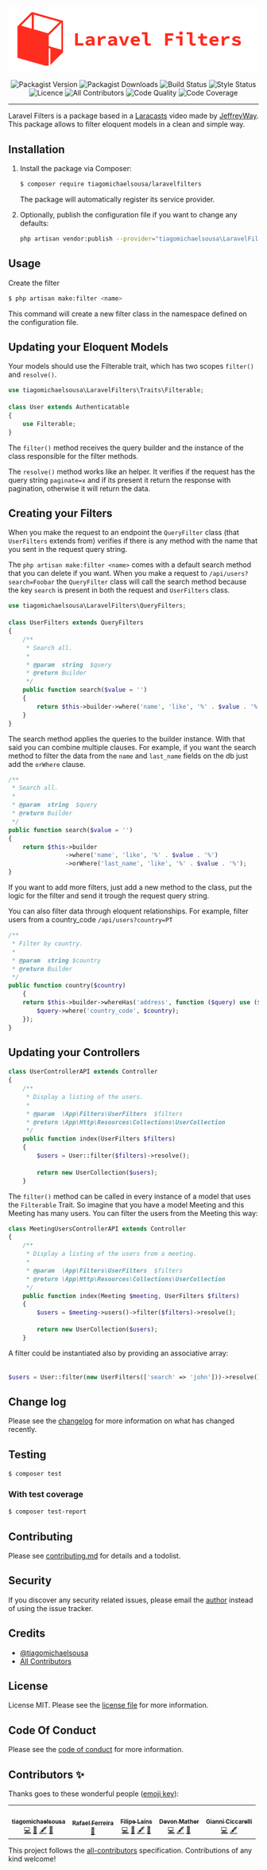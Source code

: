 <p align="center">
    <img src="./docs/logo.png" alt="Laravel Filters">
</p>

<p align="center">
    <img src="https://img.shields.io/packagist/v/tiagomichaelsousa/laravelfilters.svg?style=flat-square" alt="Packagist Version">
    <img src="https://img.shields.io/packagist/dt/tiagomichaelsousa/laravelfilters.svg?style=flat-square" alt="Packagist Downloads">
    <img src="https://img.shields.io/travis/tiagomichaelsousa/laravelfilters/master.svg?style=flat-square" alt="Build Status">
    <img src="https://github.styleci.io/repos/240133579/shield" alt="Style Status">
    <img src="https://poser.pugx.org/tiagomichaelsousa/laravelfilters/license?format=flat-square" alt="Licence">
    <img src="https://img.shields.io/badge/all_contributors-1-orange.svg?style=flat-square" alt="All Contributors">
    <img src="https://api.codacy.com/project/badge/Grade/162ae95848474ee7930c9496da21d078" alt="Code Quality">
    <img src="https://api.codacy.com/project/badge/Coverage/162ae95848474ee7930c9496da21d078" alt="Code Coverage">
</p>

---

Laravel Filters is a package based in a [Laracasts](https://laracasts.com/) video made by [JeffreyWay](https://github.com/JeffreyWay).
This package allows to filter eloquent models in a clean and simple way.

## Installation

1. Install the package via Composer:

   ```sh
   $ composer require tiagomichaelsousa/laravelfilters
   ```

   The package will automatically register its service provider.

2. Optionally, publish the configuration file if you want to change any defaults:

   ```sh
   php artisan vendor:publish --provider="tiagomichaelsousa\LaravelFilters\LaravelFiltersServiceProvider" --tag="config"
   ```

## Usage

Create the filter

```bash
$ php artisan make:filter <name>
```

This command will create a new filter class in the namespace defined on the configuration file.

## Updating your Eloquent Models

Your models should use the Filterable trait, which has two scopes `filter()` and `resolve()`.

```php
use tiagomichaelsousa\LaravelFilters\Traits\Filterable;

class User extends Authenticatable
{
    use Filterable;
}
```

The `filter()` method receives the query builder and the instance of the class responsible for the filter methods.

The `resolve()` method works like an helper. It verifies if the request has the query string `paginate=x` and if its present it return the response with pagination, otherwise it will return the data.

## Creating your Filters

When you make the request to an endpoint the `QueryFilter` class (that `UserFilters` extends from) verifies if there is any method with the name that you sent in the request query string.

The `php artisan make:filter <name>` comes with a default search method that you can delete if you want. When you make a request to `/api/users?search=Foobar` the `QueryFilter` class will call the search method because the key `search` is present in both the request and `UserFilters` class.

```php
use tiagomichaelsousa\LaravelFilters\QueryFilters;

class UserFilters extends QueryFilters
{
    /**
     * Search all.
     *
     * @param  string  $query
     * @return Builder
     */
    public function search($value = '')
    {
        return $this->builder->where('name', 'like', '%' . $value . '%');
    }
}
```

The search method applies the queries to the builder instance. With that said you can combine multiple clauses. For example, if you want the search method to filter the data from the `name` and `last_name` fields on the db just add the `orWhere` clause.

```php
/**
 * Search all.
 *
 * @param  string  $query
 * @return Builder
 */
public function search($value = '')
{
    return $this->builder
                ->where('name', 'like', '%' . $value . '%')
                ->orWhere('last_name', 'like', '%' . $value . '%');
}
```

If you want to add more filters, just add a new method to the class, put the logic for the filter and send it trough the request query string.

You can also filter data through eloquent relationships. For example, filter users from a country_code `/api/users?country=PT`

```php
/**
 * Filter by country.
 *
 * @param  string $country
 * @return Builder
 */
public function country($country)
    {
    return $this->builder->whereHas('address', function ($query) use ($country) {
        $query->where('country_code', $country);
    });
}
```

## Updating your Controllers

```php
class UserControllerAPI extends Controller
{
    /**
     * Display a listing of the users.
     *
     * @param  \App\Filters\UserFilters  $filters
     * @return \App\Http\Resources\Collections\UserCollection
     */
    public function index(UserFilters $filters)
    {
        $users = User::filter($filters)->resolve();

        return new UserCollection($users);
    }
```

The `filter()` method can be called in every instance of a model that uses the `Filterable` Trait. So imagine that you have a model Meeting and this Meeting has many users. You can filter the users from the Meeting this way:

```php
class MeetingUsersControllerAPI extends Controller
{
    /**
     * Display a listing of the users from a meeting.
     *
     * @param  \App\Filters\UserFilters  $filters
     * @return \App\Http\Resources\Collections\UserCollection
     */
    public function index(Meeting $meeting, UserFilters $filters)
    {
        $users = $meeting->users()->filter($filters)->resolve();

        return new UserCollection($users);
    }
```

A filter could be instantiated also by providing an associative array:

```php

$users = User::filter(new UserFilters(['search' => 'john']))->resolve();

```

## Change log

Please see the [changelog](changelog.md) for more information on what has changed recently.

## Testing

```bash
$ composer test
```

### With test coverage

```bash
$ composer test-report
```

## Contributing

Please see [contributing.md](contributing.md) for details and a todolist.

## Security

If you discover any security related issues, please email the [author](mailto:tiagomichaelsousa@gmail.com) instead of using the issue tracker.

## Credits

- [@tiagomichaelsousa][link-author]
- [All Contributors][link-contributors]

## License

License MIT. Please see the [license file](license.md) for more information.

## Code Of Conduct

Please see the [code of conduct](code_of_conduct.md) for more information.

[ico-version]: https://img.shields.io/packagist/v/tiagomichaelsousa/laravelfilters.svg?style=flat-square
[ico-downloads]: https://img.shields.io/packagist/dt/tiagomichaelsousa/laravelfilters.svg?style=flat-square
[ico-travis]: https://img.shields.io/travis/tiagomichaelsousa/laravelfilters/master.svg?style=flat-square
[ico-styleci]: https://github.styleci.io/repos/240133579/shield
[link-packagist]: https://packagist.org/packages/tiagomichaelsousa/laravelfilters
[link-downloads]: https://packagist.org/packages/tiagomichaelsousa/laravelfilters
[link-travis]: https://travis-ci.org/tiagomichaelsousa/laravelfilters
[link-styleci]: https://styleci.io/repos/240133579
[link-author]: https://github.com/tiagomichaelsousa
[link-contributors]: ../../contributors

## Contributors ✨

Thanks goes to these wonderful people ([emoji key](https://allcontributors.org/docs/en/emoji-key)):

<!-- ALL-CONTRIBUTORS-LIST:START - Do not remove or modify this section -->
<!-- prettier-ignore-start -->
<!-- markdownlint-disable -->
<table>
  <tr>
    <td align="center"><a href="https://github.com/tiagomichaelsousa"><img src="https://avatars1.githubusercontent.com/u/28356381?v=4?s=100" width="100px;" alt=""/><br /><sub><b>tiagomichaelsousa</b></sub></a><br /><a href="https://github.com/tiagomichaelsousa/LaravelFilters/commits?author=tiagomichaelsousa" title="Code">💻</a> <a href="https://github.com/tiagomichaelsousa/LaravelFilters/commits?author=tiagomichaelsousa" title="Documentation">📖</a> <a href="#content-tiagomichaelsousa" title="Content">🖋</a> <a href="https://github.com/tiagomichaelsousa/LaravelFilters/pulls?q=is%3Apr+reviewed-by%3Atiagomichaelsousa" title="Reviewed Pull Requests">👀</a></td>
    <td align="center"><a href="http://www.xgeeks.io"><img src="https://avatars1.githubusercontent.com/u/15105462?v=4?s=100" width="100px;" alt=""/><br /><sub><b>Rafael Ferreira</b></sub></a><br /><a href="https://github.com/tiagomichaelsousa/LaravelFilters/commits?author=RafaelFerreiraTVD" title="Documentation">📖</a></td>
    <td align="center"><a href="https://twitter.com/MissingClara"><img src="https://avatars0.githubusercontent.com/u/11718923?v=4?s=100" width="100px;" alt=""/><br /><sub><b>Filipe Laíns</b></sub></a><br /><a href="https://github.com/tiagomichaelsousa/LaravelFilters/commits?author=FFY00" title="Code">💻</a> <a href="https://github.com/tiagomichaelsousa/LaravelFilters/commits?author=FFY00" title="Documentation">📖</a> <a href="#content-FFY00" title="Content">🖋</a> <a href="https://github.com/tiagomichaelsousa/LaravelFilters/pulls?q=is%3Apr+reviewed-by%3AFFY00" title="Reviewed Pull Requests">👀</a></td>
    <td align="center"><a href="http://devonmather.xyz"><img src="https://avatars0.githubusercontent.com/u/3239389?v=4?s=100" width="100px;" alt=""/><br /><sub><b>Devon Mather</b></sub></a><br /><a href="https://github.com/tiagomichaelsousa/LaravelFilters/commits?author=devonmather" title="Code">💻</a> <a href="#content-devonmather" title="Content">🖋</a> <a href="https://github.com/tiagomichaelsousa/LaravelFilters/pulls?q=is%3Apr+reviewed-by%3Adevonmather" title="Reviewed Pull Requests">👀</a></td>
    <td align="center"><a href="https://github.com/giannicic"><img src="https://avatars.githubusercontent.com/u/10560238?v=4?s=100" width="100px;" alt=""/><br /><sub><b>Gianni Ciccarelli</b></sub></a><br /><a href="https://github.com/tiagomichaelsousa/LaravelFilters/commits?author=giannicic" title="Code">💻</a> <a href="#content-giannicic" title="Content">🖋</a></td>
  </tr>
</table>

<!-- markdownlint-restore -->
<!-- prettier-ignore-end -->

<!-- ALL-CONTRIBUTORS-LIST:END -->

This project follows the [all-contributors](https://github.com/all-contributors/all-contributors) specification. Contributions of any kind welcome!
